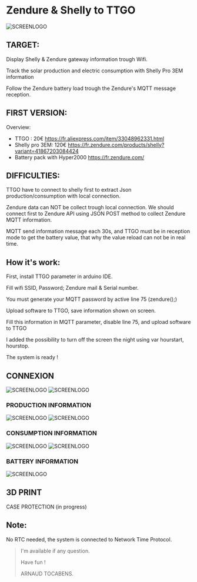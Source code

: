 # Zendure & Shelly to TTGO

![SCREENLOGO](https://github.com/Pidow/Zendure_Esp32_TTGO_Shelly/blob/master/img/Consommation.jpg?raw=true)

## TARGET:
Display Shelly & Zendure gateway information trough Wifi.

Track the solar production and electric consumption with Shelly Pro 3EM information

Follow the Zendure battery load trough the Zendure's MQTT message reception.

## FIRST VERSION:
Overview:
*   TTGO : 20€ https://fr.aliexpress.com/item/33048962331.html 
*   Shelly pro 3EM: 120€ https://fr.zendure.com/products/shelly?variant=41867203084424
*   Battery pack with Hyper2000 https://fr.zendure.com/

## DIFFICULTIES:
TTGO have to connect to shelly first to extract Json production/consumption with local connection.

Zendure data can NOT be collect trough local connection. We should connect first to Zendure API using JSON POST method to collect Zendure MQTT information.

MQTT send information message each 30s, and TTGO must be in reception mode to get the battery value, that why the value reload can not be in real time.

## How it's work:
First, install TTGO parameter in arduino IDE.

Fill wifi SSID, Password; Zendure mail & Serial number.

You must generate your MQTT password by active line 75 (zendure();)

Upload software to TTGO, save information shown on screen.

Fill this information in MQTT parameter, disable line 75, and upload software to TTGO

I added the possibility to turn off the screen the night using var hourstart, hourstop.

The system is ready !

## CONNEXION
![SCREENLOGO](https://github.com/Pidow/Zendure_Esp32_TTGO_Shelly/blob/master/img/wifi1.jpg?raw=true)
![SCREENLOGO](https://github.com/Pidow/Zendure_Esp32_TTGO_Shelly/blob/master/img/wifi2.jpg?raw=true)

### PRODUCTION INFORMATION
![SCREENLOGO](https://github.com/Pidow/Zendure_Esp32_TTGO_Shelly/blob/master/img/Production.jpg?raw=true)
![SCREENLOGO](https://github.com/Pidow/Zendure_Esp32_TTGO_Shelly/blob/master/img/shelly2.jpg?raw=true)
### CONSUMPTION INFORMATION
![SCREENLOGO](https://github.com/Pidow/Zendure_Esp32_TTGO_Shelly/blob/master/img/Consommation.jpg?raw=true)
![SCREENLOGO](https://github.com/Pidow/Zendure_Esp32_TTGO_Shelly/blob/master/img/shelly.jpg?raw=true)

### BATTERY INFORMATION
![SCREENLOGO](https://github.com/Pidow/Zendure_Esp32_TTGO_Shelly/blob/master/img/Zendure.jpg?raw=true)
## 3D PRINT
CASE PROTECTION (in progress)



## Note:
No RTC needed, the system is connected to Network Time Protocol.

> I'm available if any question.
> 
> Have fun !
> 
>    ARNAUD TOCABENS.
